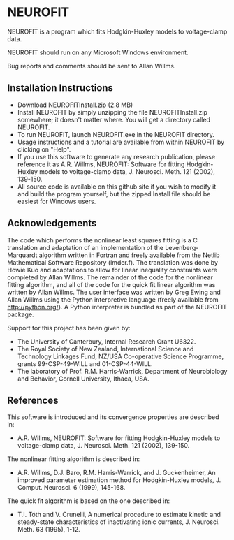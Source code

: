 # NEUROFIT
NEUROFIT is a program which fits Hodgkin-Huxley models to voltage-clamp data.

NEUROFIT should run on any Microsoft Windows environment.

Bug reports and comments should be sent to Allan Willms.
## Installation Instructions
<ul>
  <li>  Download NEUROFITInstall.zip (2.8 MB)
 <li>   Install NEUROFIT by simply unzipping the file NEUROFITInstall.zip somewhere; it doesn't matter where. You will get a directory called NEUROFIT.
 <li>   To run NEUROFIT, launch NEUROFIT.exe in the NEUROFIT directory.
 <li>   Usage instructions and a tutorial are available from within NEUROFIT by clicking on "Help".
  <li>  If you use this software to generate any research publication, please reference it as
    A.R. Willms, NEUROFIT: Software for fitting Hodgkin-Huxley models to voltage-clamp data, J. Neurosci. Meth. 121 (2002), 139-150. 
    <li> All source code is available on this github site if you wish to modify it and build the program yourself, but the zipped Install file should be easiest for Windows users.
      </ul>

## Acknowledgements
The code which performs the nonlinear least squares fitting is a C translation and adaptation of an implementation of the Levenberg-Marquardt algorithm written in Fortran and freely available from the Netlib Mathematical Software Repository (lmder.f). The translation was done by Howie Kuo and adaptations to allow for linear inequality constraints were completed by Allan Willms. The remainder of the code for the nonlinear fitting algorithm, and all of the code for the quick fit linear algorithm was written by Allan Willms. The user interface was written by Greg Ewing and Allan Willms using the Python interpretive language (freely available from http://python.org/). A Python interpreter is bundled as part of the NEUROFIT package.

Support for this project has been given by:
<ul>
 <li>   The University of Canterbury, Internal Research Grant U6322.
 <li>  The Royal Society of New Zealand, International Science and Technology Linkages Fund, NZ/USA Co-operative Science Programme, grants 99-CSP-49-WILL and 01-CSP-44-WILL.
   <li> The laboratory of Prof. R.M. Harris-Warrick, Department of Neurobiology and Behavior, Cornell University, Ithaca, USA. 
</ul>

## References
This software is introduced and its convergence properties are described in:
<ul>
<li>A.R. Willms, NEUROFIT: Software for fitting Hodgkin-Huxley models to voltage-clamp data, J. Neurosci. Meth. 121 (2002), 139-150.
    </ul>

The nonlinear fitting algorithm is described in:
<ul>
<li>A.R. Willms, D.J. Baro, R.M. Harris-Warrick, and J. Guckenheimer, An improved parameter estimation method for Hodgkin-Huxley models, J. Comput. Neurosci. 6 (1999), 145-168.
</ul>
The quick fit algorithm is based on the one described in:
<ul>
<li>T.I. Tóth and V. Crunelli, A numerical procedure to estimate kinetic and steady-state characteristics of inactivating ionic currents, J. Neurosci. Meth. 63 (1995), 1-12. 
    </ul>
